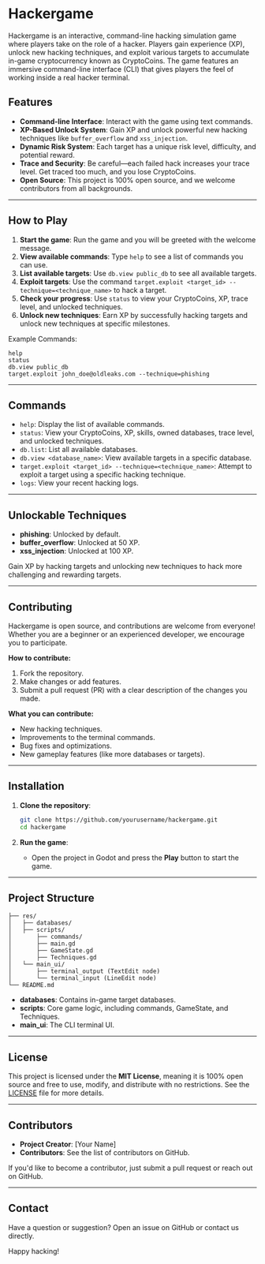 # Hackergame

Hackergame is an interactive, command-line hacking simulation game where players take on the role of a hacker. Players gain experience (XP), unlock new hacking techniques, and exploit various targets to accumulate in-game cryptocurrency known as CryptoCoins. The game features an immersive command-line interface (CLI) that gives players the feel of working inside a real hacker terminal.

## **Features**
- **Command-line Interface**: Interact with the game using text commands.
- **XP-Based Unlock System**: Gain XP and unlock powerful new hacking techniques like `buffer_overflow` and `xss_injection`.
- **Dynamic Risk System**: Each target has a unique risk level, difficulty, and potential reward.
- **Trace and Security**: Be careful—each failed hack increases your trace level. Get traced too much, and you lose CryptoCoins.
- **Open Source**: This project is 100% open source, and we welcome contributors from all backgrounds.

---

## **How to Play**
1. **Start the game**: Run the game and you will be greeted with the welcome message.
2. **View available commands**: Type `help` to see a list of commands you can use.
3. **List available targets**: Use `db.view public_db` to see all available targets.
4. **Exploit targets**: Use the command `target.exploit <target_id> --technique=<technique_name>` to hack a target.
5. **Check your progress**: Use `status` to view your CryptoCoins, XP, trace level, and unlocked techniques.
6. **Unlock new techniques**: Earn XP by successfully hacking targets and unlock new techniques at specific milestones.

Example Commands:
```
help
status
db.view public_db
target.exploit john_doe@oldleaks.com --technique=phishing
```

---

## **Commands**
- `help`: Display the list of available commands.
- `status`: View your CryptoCoins, XP, skills, owned databases, trace level, and unlocked techniques.
- `db.list`: List all available databases.
- `db.view <database_name>`: View available targets in a specific database.
- `target.exploit <target_id> --technique=<technique_name>`: Attempt to exploit a target using a specific hacking technique.
- `logs`: View your recent hacking logs.

---

## **Unlockable Techniques**
- **phishing**: Unlocked by default.
- **buffer_overflow**: Unlocked at 50 XP.
- **xss_injection**: Unlocked at 100 XP.

Gain XP by hacking targets and unlocking new techniques to hack more challenging and rewarding targets.

---

## **Contributing**
Hackergame is open source, and contributions are welcome from everyone! Whether you are a beginner or an experienced developer, we encourage you to participate.

**How to contribute:**
1. Fork the repository.
2. Make changes or add features.
3. Submit a pull request (PR) with a clear description of the changes you made.

**What you can contribute:**
- New hacking techniques.
- Improvements to the terminal commands.
- Bug fixes and optimizations.
- New gameplay features (like more databases or targets).

---

## **Installation**
1. **Clone the repository**:
   ```bash
   git clone https://github.com/yourusername/hackergame.git
   cd hackergame
   ```

2. **Run the game**:
   - Open the project in Godot and press the **Play** button to start the game.

---

## **Project Structure**
```
├── res/
│   ├── databases/
│   ├── scripts/
│       ├── commands/
│       ├── main.gd
│       ├── GameState.gd
│       ├── Techniques.gd
│   └── main_ui/
│       ├── terminal_output (TextEdit node)
│       └── terminal_input (LineEdit node)
└── README.md
```
- **databases**: Contains in-game target databases.
- **scripts**: Core game logic, including commands, GameState, and Techniques.
- **main_ui**: The CLI terminal UI.

---

## **License**
This project is licensed under the **MIT License**, meaning it is 100% open source and free to use, modify, and distribute with no restrictions. See the [LICENSE](LICENSE) file for more details.

---

## **Contributors**
- **Project Creator**: [Your Name]
- **Contributors**: See the list of contributors on GitHub.

If you'd like to become a contributor, just submit a pull request or reach out on GitHub.

---

## **Contact**
Have a question or suggestion? Open an issue on GitHub or contact us directly.

Happy hacking!
